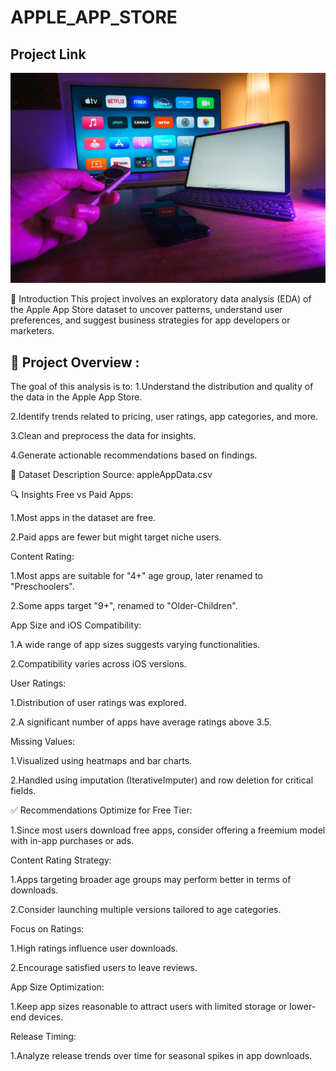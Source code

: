 # APPLE_APP_STORE

## Project Link


<img src="APPLE PHOTO .jpg" width=1000>


📌 Introduction
This project involves an exploratory data analysis (EDA) of the Apple App Store dataset to uncover patterns, understand user preferences, and suggest business strategies for app developers or marketers.

## 🎯 Project Overview :
The goal of this analysis is to:
1.Understand the distribution and quality of the data in the Apple App Store.

2.Identify trends related to pricing, user ratings, app categories, and more.

3.Clean and preprocess the data for insights.

4.Generate actionable recommendations based on findings.

📁 Dataset Description
Source: appleAppData.csv


🔍 Insights
Free vs Paid Apps:

1.Most apps in the dataset are free.

2.Paid apps are fewer but might target niche users.

Content Rating:

1.Most apps are suitable for "4+" age group, later renamed to "Preschoolers".

2.Some apps target "9+", renamed to "Older-Children".

App Size and iOS Compatibility:

1.A wide range of app sizes suggests varying functionalities.

2.Compatibility varies across iOS versions.

User Ratings:

1.Distribution of user ratings was explored.

2.A significant number of apps have average ratings above 3.5.

Missing Values:

1.Visualized using heatmaps and bar charts.

2.Handled using imputation (IterativeImputer) and row deletion for critical fields.

✅ Recommendations
Optimize for Free Tier:

1.Since most users download free apps, consider offering a freemium model with in-app purchases or ads.

Content Rating Strategy:

1.Apps targeting broader age groups may perform better in terms of downloads.

2.Consider launching multiple versions tailored to age categories.

Focus on Ratings:

1.High ratings influence user downloads.

2.Encourage satisfied users to leave reviews.

App Size Optimization:

1.Keep app sizes reasonable to attract users with limited storage or lower-end devices.

Release Timing:

1.Analyze release trends over time for seasonal spikes in app downloads.
